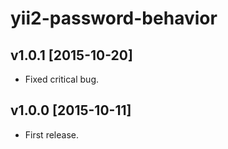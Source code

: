 yii2-password-behavior
======================

## v1.0.1 [2015-10-20]

- Fixed critical bug.

## v1.0.0 [2015-10-11]

- First release.
